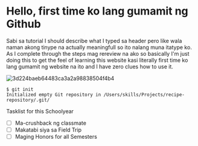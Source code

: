 # Hello, first time ko lang gumamit ng Github
Sabi sa tutorial I should describe what I typed sa header pero like wala naman akong tinype na actually meaningfull so ito nalang muna itatype ko. As I complete through the steps mag rereview na ako so basically I'm just doing this to get the feel of learning this website kasi literally first time ko lang gumamit ng website na ito and I have zero clues how to use it.

![3d224baeb64483ca3a2a98838504f4b4](https://github.com/user-attachments/assets/83f21664-94ca-4bbe-a24e-3c2474324ca5)

```
$ git init
Initialized empty Git repository in /Users/skills/Projects/recipe-repository/.git/
```

Tasklist for this Schoolyear
- [ ] Ma-crushback ng classmate
- [ ] Makatabi siya sa Field Trip
- [ ] Maging Honors for all Semesters
